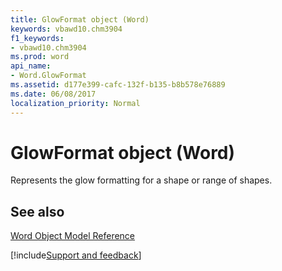 ```yaml
---
title: GlowFormat object (Word)
keywords: vbawd10.chm3904
f1_keywords:
- vbawd10.chm3904
ms.prod: word
api_name:
- Word.GlowFormat
ms.assetid: d177e399-cafc-132f-b135-b8b578e76889
ms.date: 06/08/2017
localization_priority: Normal
---
```



# GlowFormat object (Word)

Represents the glow formatting for a shape or range of shapes.


## See also


[Word Object Model Reference](overview/Word/object-model.md)

[!include[Support and feedback](~/includes/feedback-boilerplate.md)]